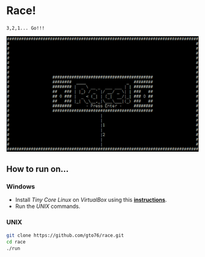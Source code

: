 Race!
=====
`3,2,1... Go!!!`

![screenshot](doc/screenshot-01.png)

How to run on…
--------------

### Windows

* Install *Tiny Core Linux* on *VirtualBox* using this [**instructions**](https://github.com/gto76/my-linux-setup/tree/gh-pages/conf-files/tiny-core-linux).
* Run the *UNIX* commands.

### UNIX
```bash
git clone https://github.com/gto76/race.git
cd race
./run
```


